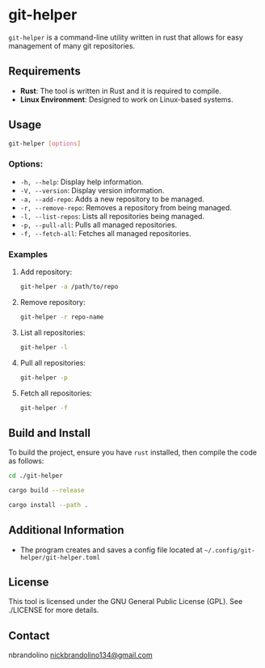 # git-helper
`git-helper` is a command-line utility written in rust that allows for easy management of many git repositories.

## Requirements
- **Rust**: The tool is written in Rust and it is required to compile.
- **Linux Environment**: Designed to work on Linux-based systems.

## Usage
```bash
git-helper [options]
```

### Options:
- `-h, --help`: Display help information.
- `-V, --version`: Display version information.
- `-a, --add-repo`: Adds a new repository to be managed.
- `-r, --remove-repo`: Removes a repository from being managed.
- `-l, --list-repos`: Lists all repositories being managed.
- `-p, --pull-all`: Pulls all managed repositories.
- `-f, --fetch-all`: Fetches all managed repositories.

### Examples
1. Add repository:
    ```bash
    git-helper -a /path/to/repo
    ```
2. Remove repository:
    ```bash
    git-helper -r repo-name
    ```
3. List all repositories:
    ```bash
    git-helper -l
    ```
4. Pull all repositories:
    ```bash
    git-helper -p
    ```
5. Fetch all repositories:
    ```bash
    git-helper -f
    ```

## Build and Install
To build the project, ensure you have `rust` installed, then compile the code as follows:

```bash
cd ./git-helper
```
```bash
cargo build --release
```
```bash
cargo install --path .
```

## Additional Information
- The program creates and saves a config file located at `~/.config/git-helper/git-helper.toml`

## License
This tool is licensed under the GNU General Public License (GPL). See ./LICENSE for more details.

## Contact
nbrandolino
nickbrandolino134@gmail.com
